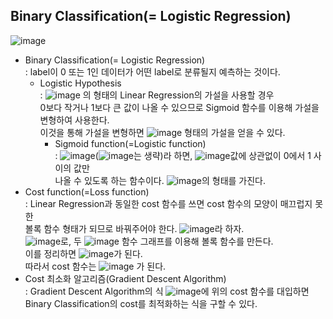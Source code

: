 ## Binary Classification(= Logistic Regression)
![image](https://user-images.githubusercontent.com/55045082/91532231-f96feb00-e948-11ea-9ae1-b919575fccb8.png)
* Binary Classification(= Logistic Regression)  
: label이 0 또는 1인 데이터가 어떤 label로 분류될지 예측하는 것이다.
  * Logistic Hypothesis  
  : ![image](https://user-images.githubusercontent.com/55045082/91532557-74d19c80-e949-11ea-8249-297e0634d648.png)
의 형태의 Linear Regression의 가설을 사용할 경우  
0보다 작거나 1보다 큰 값이 나올 수 있으므로 Sigmoid 함수를 이용해 가설을 변형하여 사용한다.  
이것을 통해 가설을 변형하면 ![image](https://user-images.githubusercontent.com/55045082/91533097-486a5000-e94a-11ea-86dd-bf1d12ce8168.png) 형태의 가설을 얻을 수 있다.
    * Sigmoid function(=Logistic function)  
    : ![image](https://user-images.githubusercontent.com/55045082/91532654-8d41b700-e949-11ea-9a59-4e2876d4cb30.png)(![image](https://user-images.githubusercontent.com/55045082/91532666-916dd480-e949-11ea-9e81-db6d81dc791d.png)는 생략)라 하면, ![image](https://user-images.githubusercontent.com/55045082/91532674-9468c500-e949-11ea-85c0-a4a10ee0bb6f.png)값에 상관없이 0에서 1 사이의 값만  
    나올 수 있도록 하는 함수이다. ![image](https://user-images.githubusercontent.com/55045082/91532678-9763b580-e949-11ea-826d-2589234dc6d3.png)의 형태를 가진다. 
 * Cost function(=Loss function)  
 : Linear Regression과 동일한 cost 함수를 쓰면 cost 함수의 모양이 매끄럽지 못한  
 볼록 함수 형태가 되므로 바꿔주어야 한다. ![image](https://user-images.githubusercontent.com/55045082/91533330-abf47d80-e94a-11ea-9bf5-8828f0acdd6a.png)라 하자.  
 ![image](https://user-images.githubusercontent.com/55045082/91533384-c4fd2e80-e94a-11ea-8827-ff140f62eb34.png)로, 두 ![image](https://user-images.githubusercontent.com/55045082/91533398-c7f81f00-e94a-11ea-965c-dff9bfb56719.png) 함수 그래프를 이용해 볼록 함수를 만든다.  
이를 정리하면 ![image](https://user-images.githubusercontent.com/55045082/91533414-ccbcd300-e94a-11ea-8dcf-7da3ff93df18.png)가 된다.  
따라서 cost 함수는 ![image](https://user-images.githubusercontent.com/55045082/91533417-cf1f2d00-e94a-11ea-8c97-2226255a7bd7.png)
가 된다.
 * Cost 최소화 알고리즘(Gradient Descent Algorithm)  
 : Gradient Descent Algorithm의 식 ![image](https://user-images.githubusercontent.com/55045082/91533521-fece3500-e94a-11ea-8f41-0cf52c0c6105.png)에 위의 cost 함수를 대입하면  
 Binary Classification의 cost를 최적화하는 식을 구할 수 있다.

